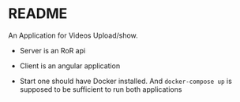 # README

An Application for Videos Upload/show.

* Server 
is an RoR api  
* Client
is an angular application

* Start
one should have Docker installed. And `docker-compose up` is supposed to be sufficient to run both applications 
